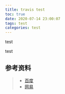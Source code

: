 ```yaml
---
title: travis test
toc: true
date: 2020-07-14 23:00:07
tags: test
categories: test
---
```


test

test

## 参考资料
> - [百度](baidu.com)
> - [网易](163.com)
